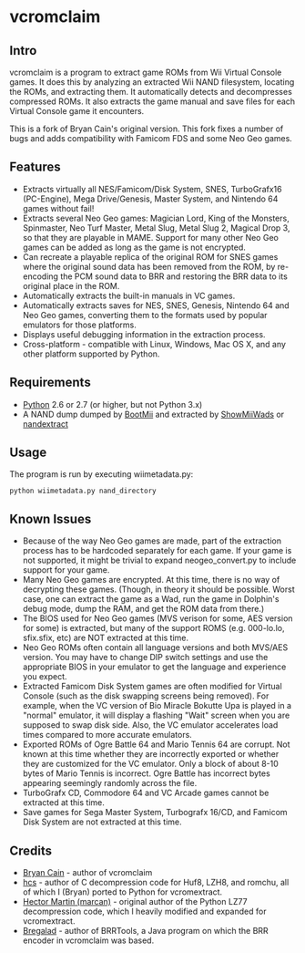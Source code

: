 vcromclaim
==========

Intro
-----
vcromclaim is a program to extract game ROMs from Wii Virtual Console games. 
It does this by analyzing an extracted Wii NAND filesystem, locating the ROMs, 
and extracting them.  It automatically detects and decompresses compressed ROMs.
It also extracts the game manual and save files for each Virtual Console game 
it encounters.

This is a fork of Bryan Cain's original version. This fork fixes a number of
bugs and adds compatibility with Famicom FDS and some Neo Geo games. 

Features
--------
* Extracts virtually all NES/Famicom/Disk System, SNES, TurboGrafx16 (PC-Engine),
  Mega Drive/Genesis, Master System, and Nintendo 64 games without fail!
* Extracts several Neo Geo games: Magician Lord, King of the Monsters,
  Spinmaster, Neo Turf Master, Metal Slug, Metal Slug 2, Magical Drop 3, so that
  they are playable in MAME. Support for many other Neo Geo games can be added
  as long as the game is not encrypted.
* Can recreate a playable replica of the original ROM for SNES games where the 
  original sound data has been removed from the ROM, by re-encoding the PCM 
  sound data to BRR and restoring the BRR data to its original place in the ROM.
* Automatically extracts the built-in manuals in VC games.
* Automatically extracts saves for NES, SNES, Genesis, Nintendo 64 and Neo Geo
  games, converting them to the formats used by popular emulators for those
  platforms.
* Displays useful debugging information in the extraction process.
* Cross-platform - compatible with Linux, Windows, Mac OS X, and any other 
  platform supported by Python.

Requirements
------------
* [Python](http://python.org) 2.6 or 2.7 (or higher, but not Python 3.x)
* A NAND dump dumped by [BootMii](http://bootmii.org) and extracted by 
  [ShowMiiWads](http://code.google.com/p/showmiiwads) or [nandextract](http://github.com/Plombo/showmiiwads)

Usage
-----
The program is run by executing wiimetadata.py:  

    python wiimetadata.py nand_directory

Known Issues
------------
* Because of the way Neo Geo games are made, part of the extraction process
  has to be hardcoded separately for each game. If your game is not supported,
  it might be trivial to expand neogeo_convert.py to include support for your
  game.
* Many Neo Geo games are encrypted. At this time, there is no way of decrypting 
  these games. (Though, in theory it should be possible. Worst case, one can
  extract the game as a Wad, run the game in Dolphin's debug mode, dump the RAM,
  and get the ROM data from there.)
* The BIOS used for Neo Geo games (MVS verison for some, AES version for some)
  is extracted, but many of the support ROMS (e.g. 000-lo.lo, sfix.sfix, etc)
  are NOT extracted at this time.
* Neo Geo ROMs often contain all language versions and both MVS/AES version.
  You may have to change DIP switch settings and use the appropriate BIOS in
  your emulator to get the language and experience you expect.
* Extracted Famicom Disk System games are often modified for Virtual Console
  (such as the disk swapping screens being removed). For example, when the
  VC version of Bio Miracle Bokutte Upa is played in a "normal" emulator, it
  will display a flashing "Wait" screen when you are supposed to swap disk side.
  Also, the VC emulator accelerates load times compared to more accurate
  emulators.
* Exported ROMs of Ogre Battle 64 and Mario Tennis 64 are corrupt. Not known at
  this time whether they are incorrectly exported or whether they are customized
  for the VC emulator. Only a block of about 8-10 bytes of Mario Tennis is
  incorrect. Ogre Battle has incorrect bytes appearing seemingly randomly across
  the file. 
* TurboGrafx CD, Commodore 64 and VC Arcade games cannot be extracted at this
  time.
* Save games for Sega Master System, Turbografx 16/CD, and Famicom Disk System
  are not extracted at this time.

Credits
-------
* [Bryan Cain](https://github.com/Plombo) - author of vcromclaim
* [hcs](http://hcs64.com) - author of C decompression code for Huf8, LZH8, and 
  romchu, all of which I (Bryan) ported to Python for vcromextract.
* [Hector Martin (marcan)](http://marcansoft.com/blog) - original author of the 
  Python LZ77 decompression code, which I heavily modified and expanded for 
  vcromextract.
* [Bregalad](http://www.romhacking.net/community/1067) - author of BRRTools, 
  a Java program on which the BRR encoder in vcromclaim was based.


